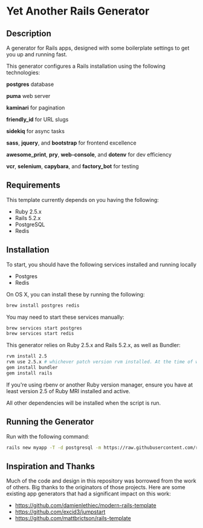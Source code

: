 Yet Another Rails Generator
===========================

## Description
A generator for Rails apps, designed with some boilerplate settings to get you up and running fast.

This generator configures a Rails installation using the following technologies:

**postgres** database

**puma** web server

**kaminari** for pagination

**friendly_id** for URL slugs

**sidekiq** for async tasks

**sass**, **jquery**, and **bootstrap** for frontend excellence

**awesome_print**, **pry**, **web-console**, and **dotenv** for dev efficiency

**vcr**, **selenium**, **capybara**, and **factory_bot** for testing

## Requirements
This template currently depends on you having the following:
- Ruby 2.5.x
- Rails 5.2.x
- PostgreSQL
- Redis

## Installation
To start, you should have the following services installed and running locally
- Postgres
- Redis

On OS X, you can install these by running the following:

``` bash
brew install postgres redis
```

You may need to start these services manually:
``` bash
brew services start postgres
brew services start redis
```

This generator relies on Ruby 2.5.x and Rails 5.2.x, as well as Bundler:
``` bash
rvm install 2.5
rvm use 2.5.x # whichever patch version rvm installed. At the time of writing, it is 2.5.3.
gem install bundler
gem install rails
```
If you're using rbenv or another Ruby version manager, ensure you have at least version 2.5 of Ruby MRI installed and active.

All other dependencies will be installed when the script is run.

## Running the Generator
Run with the following command:
``` bash
rails new myapp -T -d postgresql -m https://raw.githubusercontent.com/rkmetzl/siderail/master/template.rb
```

## Inspiration and Thanks

Much of the code and design in this repository was borrowed from the work of others.  Big thanks to the originators of those projects.  Here are some existing app generators that had a significant impact on this work:

- https://github.com/damienlethiec/modern-rails-template
- https://github.com/excid3/jumpstart
- https://github.com/mattbrictson/rails-template
